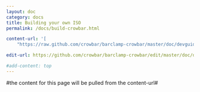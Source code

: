 ```yaml
---
layout: doc
category: docs
title: Building your own ISO
permalink: /docs/build-crowbar.html

content-url: '[
    "https://raw.github.com/crowbar/barclamp-crowbar/master/doc/devguide/devtool-build.md"]'

edit-url: https://github.com/crowbar/barclamp-crowbar/edit/master/doc/devguide/devtool-build.md

#add-content: top
---
```


#the content for this page will be pulled from the content-url#


